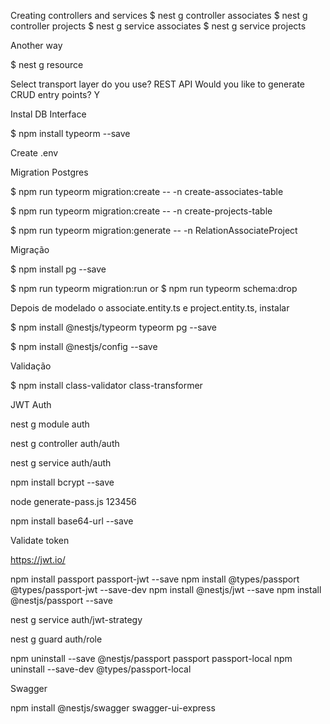

Creating controllers and services 
$ nest g controller associates
$ nest g controller projects
$ nest g service associates
$ nest g service projects

Another way

$ nest g resource

Select transport layer do you use?
REST API
Would you like to generate CRUD entry points? 
Y

Instal DB Interface

$ npm install typeorm --save

Create .env

Migration Postgres

$ npm run typeorm migration:create -- -n create-associates-table

$ npm run typeorm migration:create -- -n create-projects-table

$ npm run typeorm migration:generate -- -n RelationAssociateProject

Migração

$ npm install pg --save

$ npm run typeorm migration:run
or
$ npm run typeorm schema:drop

Depois de modelado o associate.entity.ts e project.entity.ts, instalar

$ npm install @nestjs/typeorm typeorm pg --save

$ npm install @nestjs/config --save

Validação

$ npm install class-validator class-transformer



JWT Auth

nest g module auth

nest g controller auth/auth

nest g service auth/auth

npm install bcrypt --save

node generate-pass.js 123456

npm install base64-url --save

Validate token

https://jwt.io/

npm install passport passport-jwt --save
npm install @types/passport @types/passport-jwt --save-dev
npm install @nestjs/jwt --save
npm install @nestjs/passport --save

nest g service auth/jwt-strategy

nest g guard auth/role

npm uninstall --save @nestjs/passport passport passport-local
npm uninstall --save-dev @types/passport-local

Swagger

npm install @nestjs/swagger swagger-ui-express